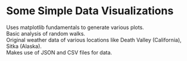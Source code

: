 # Some Simple Data Visualizations

Uses matplotlib fundamentals to generate various plots.  
Basic analysis of random walks.  
Original weather data of various locations like Death Valley (California), Sitka (Alaska).  
Makes use of JSON and CSV files for data.  
